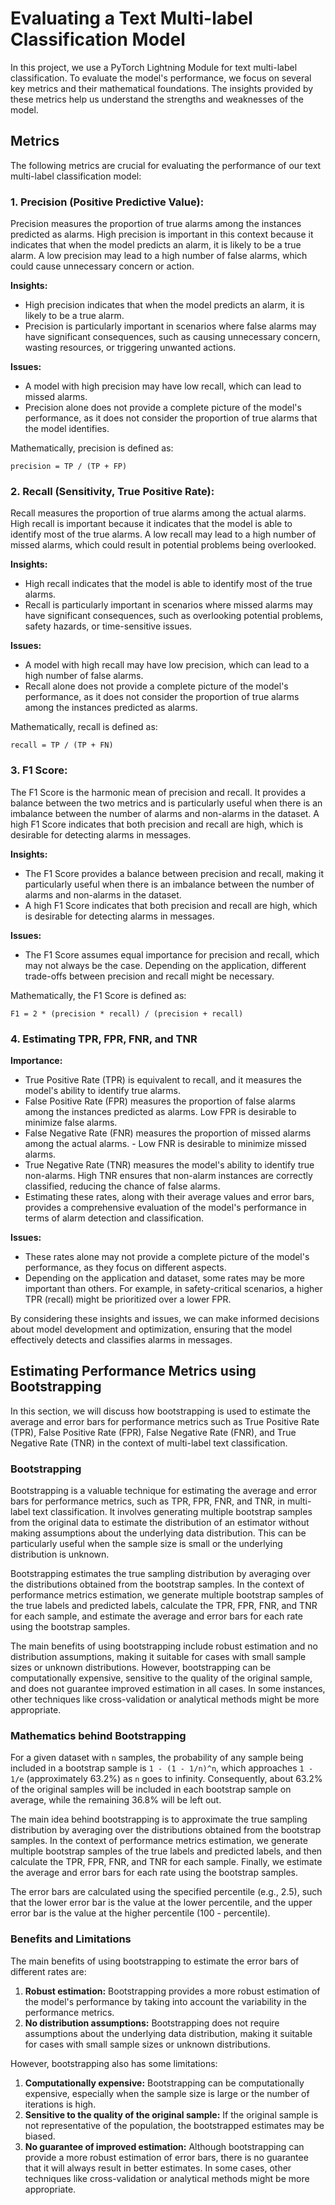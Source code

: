 # Evaluating a Text Multi-label Classification Model

In this project, we use a PyTorch Lightning Module for text multi-label classification. To evaluate the model's performance, we focus on several key metrics and their mathematical foundations. The insights provided by these metrics help us understand the strengths and weaknesses of the model.

## Metrics

The following metrics are crucial for evaluating the performance of our text multi-label classification model:

### 1. Precision (Positive Predictive Value): 

Precision measures the proportion of true alarms among the instances predicted as alarms. High precision is important in this context because it indicates that when the model predicts an alarm, it is likely to be a true alarm. A low precision may lead to a high number of false alarms, which could cause unnecessary concern or action.

**Insights:**

- High precision indicates that when the model predicts an alarm, it is likely to be a true alarm.
- Precision is particularly important in scenarios where false alarms may have significant consequences, such as causing unnecessary concern, wasting resources, or triggering unwanted actions.

**Issues:**

- A model with high precision may have low recall, which can lead to missed alarms.
- Precision alone does not provide a complete picture of the model's performance, as it does not consider the proportion of true alarms that the model identifies.

Mathematically, precision is defined as:

```
precision = TP / (TP + FP)
```

### 2. Recall (Sensitivity, True Positive Rate):

Recall measures the proportion of true alarms among the actual alarms. High recall is important because it indicates that the model is able to identify most of the true alarms. A low recall may lead to a high number of missed alarms, which could result in potential problems being overlooked.

**Insights:**

- High recall indicates that the model is able to identify most of the true alarms.
- Recall is particularly important in scenarios where missed alarms may have significant consequences, such as overlooking potential problems, safety hazards, or time-sensitive issues.

**Issues:**

- A model with high recall may have low precision, which can lead to a high number of false alarms.
- Recall alone does not provide a complete picture of the model's performance, as it does not consider the proportion of true alarms among the instances predicted as alarms.


Mathematically, recall is defined as:

```
recall = TP / (TP + FN)
```

### 3. F1 Score:

The F1 Score is the harmonic mean of precision and recall. It provides a balance between the two metrics and is particularly useful when there is an imbalance between the number of alarms and non-alarms in the dataset. A high F1 Score indicates that both precision and recall are high, which is desirable for detecting alarms in messages.

**Insights:**

-  The F1 Score provides a balance between precision and recall, making it particularly useful when there is an imbalance between the number of alarms and non-alarms in the dataset.
-  A high F1 Score indicates that both precision and recall are high, which is desirable for detecting alarms in messages.

**Issues:**

- The F1 Score assumes equal importance for precision and recall, which may not always be the case. Depending on the application, different trade-offs between precision and recall might be necessary.

Mathematically, the F1 Score is defined as:

```
F1 = 2 * (precision * recall) / (precision + recall)
```

### 4. Estimating TPR, FPR, FNR, and TNR

**Importance:**

- True Positive Rate (TPR) is equivalent to recall, and it measures the model's ability to identify true alarms.
- False Positive Rate (FPR) measures the proportion of false alarms among the instances predicted as alarms. Low FPR is desirable to minimize false alarms.
- False Negative Rate (FNR) measures the proportion of missed alarms among the actual alarms. - Low FNR is desirable to minimize missed alarms.
- True Negative Rate (TNR) measures the model's ability to identify true non-alarms. High TNR ensures that non-alarm instances are correctly classified, reducing the chance of false alarms.
- Estimating these rates, along with their average values and error bars, provides a comprehensive evaluation of the model's performance in terms of alarm detection and classification.

**Issues:**

- These rates alone may not provide a complete picture of the model's performance, as they focus on different aspects.
- Depending on the application and dataset, some rates may be more important than others. For example, in safety-critical scenarios, a higher TPR (recall) might be prioritized over a lower FPR.

By considering these insights and issues, we can make informed decisions about model development and optimization, ensuring that the model effectively detects and classifies alarms in messages.


## Estimating Performance Metrics using Bootstrapping

In this section, we will discuss how bootstrapping is used to estimate the average and error bars for performance metrics such as True Positive Rate (TPR), False Positive Rate (FPR), False Negative Rate (FNR), and True Negative Rate (TNR) in the context of multi-label text classification.

### Bootstrapping

Bootstrapping is a valuable technique for estimating the average and error bars for performance metrics, such as TPR, FPR, FNR, and TNR, in multi-label text classification. It involves generating multiple bootstrap samples from the original data to estimate the distribution of an estimator without making assumptions about the underlying data distribution. This can be particularly useful when the sample size is small or the underlying distribution is unknown.

Bootstrapping estimates the true sampling distribution by averaging over the distributions obtained from the bootstrap samples. In the context of performance metrics estimation, we generate multiple bootstrap samples of the true labels and predicted labels, calculate the TPR, FPR, FNR, and TNR for each sample, and estimate the average and error bars for each rate using the bootstrap samples.

The main benefits of using bootstrapping include robust estimation and no distribution assumptions, making it suitable for cases with small sample sizes or unknown distributions. However, bootstrapping can be computationally expensive, sensitive to the quality of the original sample, and does not guarantee improved estimation in all cases. In some instances, other techniques like cross-validation or analytical methods might be more appropriate.

### Mathematics behind Bootstrapping

For a given dataset with `n` samples, the probability of any sample being included in a bootstrap sample is `1 - (1 - 1/n)^n`, which approaches `1 - 1/e` (approximately 63.2%) as `n` goes to infinity. Consequently, about 63.2% of the original samples will be included in each bootstrap sample on average, while the remaining 36.8% will be left out.

The main idea behind bootstrapping is to approximate the true sampling distribution by averaging over the distributions obtained from the bootstrap samples. In the context of performance metrics estimation, we generate multiple bootstrap samples of the true labels and predicted labels, and then calculate the TPR, FPR, FNR, and TNR for each sample. Finally, we estimate the average and error bars for each rate using the bootstrap samples.

The error bars are calculated using the specified percentile (e.g., 2.5), such that the lower error bar is the value at the lower percentile, and the upper error bar is the value at the higher percentile (100 - percentile).

### Benefits and Limitations

The main benefits of using bootstrapping to estimate the error bars of different rates are:

1. **Robust estimation:** Bootstrapping provides a more robust estimation of the model's performance by taking into account the variability in the performance metrics.
2. **No distribution assumptions:** Bootstrapping does not require assumptions about the underlying data distribution, making it suitable for cases with small sample sizes or unknown distributions.

However, bootstrapping also has some limitations:

1. **Computationally expensive:** Bootstrapping can be computationally expensive, especially when the sample size is large or the number of iterations is high.
2. **Sensitive to the quality of the original sample:** If the original sample is not representative of the population, the bootstrapped estimates may be biased.
3. **No guarantee of improved estimation:** Although bootstrapping can provide a more robust estimation of error bars, there is no guarantee that it will always result in better estimates. In some cases, other techniques like cross-validation or analytical methods might be more appropriate.
